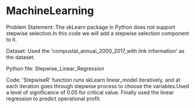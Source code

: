 # MachineLearning

Problem Statement: The skLearn package in Python does not support stepwise selection.In this code we will add a stepwise selection component to it.
                   
Dataset: Used the 'compustat_annual_2000_2017_with link information' as the dataset.

Python file: Stepwise_Linear_Regression

Code: 'StepwiseR' function runs skLearn linear_model iteratively, and at each iteration goes through stepwise process to choose the   variables.Used a level of significance of 0.05 for critical value. Finally used the linear regression to predict operational profit. 
       
